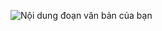 ![Nội dung đoạn văn bản của bạn](https://github.com/user-attachments/assets/b421447a-7f3e-431c-8867-c5fae4c5408c)
